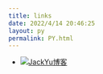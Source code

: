 ```yaml
---
title: links
date: 2022/4/14 20:46:25
layout: py
permalink: PY.html
---
```


- [![JackYu博客](https://img.ijackyu.com/blog/logo/blog-logo-200.png)](https://blog.jackyu.club  "JackYu博客")